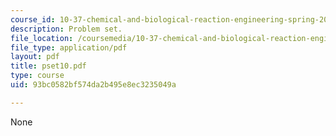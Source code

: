 ```yaml
---
course_id: 10-37-chemical-and-biological-reaction-engineering-spring-2007
description: Problem set.
file_location: /coursemedia/10-37-chemical-and-biological-reaction-engineering-spring-2007/93bc0582bf574da2b495e8ec3235049a_pset10.pdf
file_type: application/pdf
layout: pdf
title: pset10.pdf
type: course
uid: 93bc0582bf574da2b495e8ec3235049a

---
```

None